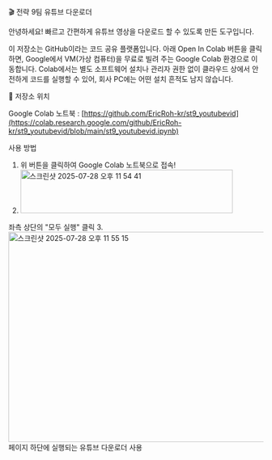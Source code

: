 🎬 전략 9팀 유튜브 다운로더

안녕하세요! 빠르고 간편하게 유튜브 영상을 다운로드 할 수 있도록 만든 도구입니다.

이 저장소는 GitHub이라는 코드 공유 플랫폼입니다.
아래 Open In Colab 버튼을 클릭하면, Google에서 VM(가상 컴퓨터)을 무료로 빌려 주는 Google Colab 환경으로 이동합니다.
Colab에서는 별도 소프트웨어 설치나 관리자 권한 없이 클라우드 상에서 안전하게 코드를 실행할 수 있어, 회사 PC에는 어떤 설치 흔적도 남지 않습니다.



📂 저장소 위치

Google Colab 노트북 : [https://github.com/EricRoh-kr/st9_youtubevid](https://colab.research.google.com/github/EricRoh-kr/st9_youtubevid/blob/main/st9_youtubevid.ipynb)

사용 방법
1. 위 버튼을 클릭하여 Google Colab 노트북으로 접속!
2. <img width="419" height="86" alt="스크린샷 2025-07-28 오후 11 54 41" src="https://github.com/user-attachments/assets/4fbe9aab-007a-4d1c-ab94-b0242e2081e7" />
좌측 상단의 "모두 실행" 클릭
3. <img width="709" height="416" alt="스크린샷 2025-07-28 오후 11 55 15" src="https://github.com/user-attachments/assets/fd7d4a2d-9b61-41d3-bb24-a4ffba0dce00" />
페이지 하단에 실행되는 유튜브 다운로더 사용
